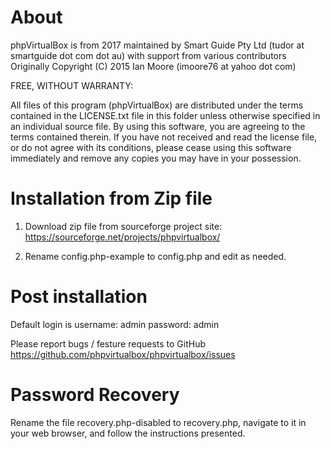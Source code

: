 # About

phpVirtualBox is from 2017 maintained by Smart Guide Pty Ltd (tudor at smartguide dot com dot au)
with support from various contributors
Originally Copyright (C) 2015 Ian Moore (imoore76 at yahoo dot com)

FREE, WITHOUT WARRANTY:

All files of this program (phpVirtualBox) are distributed under the
terms contained in the LICENSE.txt file in this folder unless otherwise
specified in an individual source file. By using this software, you are
agreeing to the terms contained therein. If you have not received and read
the license file, or do not agree with its conditions, please cease using
this software immediately and remove any copies you may have in your
possession.

# Installation from Zip file

1) Download zip file from sourceforge project site: https://sourceforge.net/projects/phpvirtualbox/

2) Rename config.php-example to config.php and edit as needed.

# Post installation

Default login is username: admin password: admin

Please report bugs / festure requests to GitHub
https://github.com/phpvirtualbox/phpvirtualbox/issues

# Password Recovery

Rename the file recovery.php-disabled to recovery.php, navigate to it in
your web browser, and follow the instructions presented.
